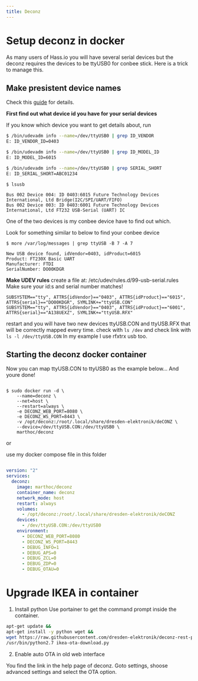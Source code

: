 ```yaml
---
title: Deconz
---
```

# Setup deconz in docker
As many users of Hass.io you will have several serial devices but the deconz requires the devices to be ttyUSB0 for conbee stick. Here is a trick to manage this.

## Make presistent device names
Check this [guide](http://hintshop.ludvig.co.nz/show/persistent-names-usb-serial-devices/) for details.


**First find out what device id you have for your serial devices**

If you know which device you want to get details about, run
```sh
$ /bin/udevadm info --name=/dev/ttyUSB0 | grep ID_VENDOR
E: ID_VENDOR_ID=0403

$ /bin/udevadm info --name=/dev/ttyUSB0 | grep ID_MODEL_ID
E: ID_MODEL_ID=6015

$ /bin/udevadm info --name=/dev/ttyUSB0 | grep SERIAL_SHORT
E: ID_SERIAL_SHORT=ABC01234
```

```
$ lsusb

Bus 002 Device 004: ID 0403:6015 Future Technology Devices International, Ltd Bridge(I2C/SPI/UART/FIFO)
Bus 002 Device 003: ID 0403:6001 Future Technology Devices International, Ltd FT232 USB-Serial (UART) IC
```
One of the two devices is my conbee device have to find out which.

Look for something similar to below to find your conbee device
```
$ more /var/log/messages | grep ttyUSB -B 7 -A 7

New USB device found, idVendor=0403, idProduct=6015
Product: FT230X Basic UART
Manufacturer: FTDI
SerialNumber: DO00KDGR

```

**Make UDEV rules**
create a file at: /etc/udev/rules.d/99-usb-serial.rules
Make sure your id:s and serial number matches!

```
SUBSYSTEM=="tty", ATTRS{idVendor}=="0403", ATTRS{idProduct}=="6015", ATTRS{serial}=="DO00KDGR", SYMLINK+="ttyUSB.CON"
SUBSYSTEM=="tty", ATTRS{idVendor}=="0403", ATTRS{idProduct}=="6001", ATTRS{serial}=="A138UEXZ", SYMLINK+="ttyUSB.RFX"
```

restart and you will have two new devices ttyUSB.CON and ttyUSB.RFX that will be correctly mapped every time.
check with ``ls /dev`` and check link with ``ls -l /dev/ttyUSB.CON``
In my example I use rfxtrx usb too.

## Starting the deconz docker container

Now you can map ttyUSB.CON to ttyUSB0 as the example below... And youre done!

```shell-script

$ sudo docker run -d \
    --name=deconz \
    --net=host \
    --restart=always \
    -e DECONZ_WEB_PORT=8080 \
    -e DECONZ_WS_PORT=8443 \
    -v /opt/deconz:/root/.local/share/dresden-elektronik/deCONZ \
    --device=/dev/ttyUSB.CON:/dev/ttyUSB0 \
    marthoc/deconz

```

or

use my docker compose file in this folder
```yaml

version: "2"
services:
  deconz:
    image: marthoc/deconz
    container_name: deconz
    network_mode: host
    restart: always
    volumes:
      - /opt/deconz:/root/.local/share/dresden-elektronik/deCONZ
    devices:
      - /dev/ttyUSB.CON:/dev/ttyUSB0
    environment:
      - DECONZ_WEB_PORT=8080
      - DECONZ_WS_PORT=8443
      - DEBUG_INFO=1
      - DEBUG_APS=0
      - DEBUG_ZCL=0
      - DEBUG_ZDP=0
      - DEBUG_OTAU=0

```
# Upgrade IKEA in container

1. Install python
Use portainer to get the command prompt inside the container.

```bash
apt-get update &&
apt-get install -y python wget &&
wget https://raw.githubusercontent.com/dresden-elektronik/deconz-rest-plugin/master/ikea-ota-download.py &&
/usr/bin/python2.7 ikea-ota-download.py

```

2. Enable auto OTA in old web interface

You find the link in the help page of deconz. Goto settings, shoose advanced settings and select the OTA option.
